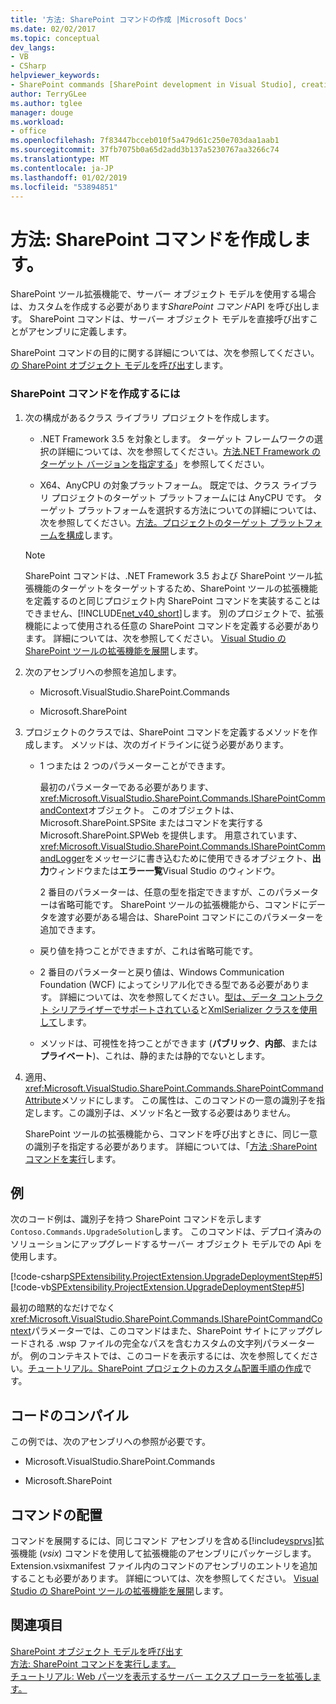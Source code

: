 ```yaml
---
title: '方法: SharePoint コマンドの作成 |Microsoft Docs'
ms.date: 02/02/2017
ms.topic: conceptual
dev_langs:
- VB
- CSharp
helpviewer_keywords:
- SharePoint commands [SharePoint development in Visual Studio], creating
author: TerryGLee
ms.author: tglee
manager: douge
ms.workload:
- office
ms.openlocfilehash: 7f83447bcceb010f5a479d61c250e703daa1aab1
ms.sourcegitcommit: 37fb7075b0a65d2add3b137a5230767aa3266c74
ms.translationtype: MT
ms.contentlocale: ja-JP
ms.lasthandoff: 01/02/2019
ms.locfileid: "53894851"
---
```

# <a name="how-to-create-a-sharepoint-command"></a>方法: SharePoint コマンドを作成します。
  SharePoint ツール拡張機能で、サーバー オブジェクト モデルを使用する場合は、カスタムを作成する必要があります*SharePoint コマンド*API を呼び出します。 SharePoint コマンドは、サーバー オブジェクト モデルを直接呼び出すことがアセンブリに定義します。  
  
 SharePoint コマンドの目的に関する詳細については、次を参照してください。[の SharePoint オブジェクト モデルを呼び出す](../sharepoint/calling-into-the-sharepoint-object-models.md)します。  
  
### <a name="to-create-a-sharepoint-command"></a>SharePoint コマンドを作成するには  
  
1.  次の構成があるクラス ライブラリ プロジェクトを作成します。  
  
    -   .NET Framework 3.5 を対象とします。 ターゲット フレームワークの選択の詳細については、次を参照してください。[方法.NET Framework のターゲット バージョンを指定する](../ide/how-to-target-a-version-of-the-dotnet-framework.md)」を参照してください。  
  
    -   X64、AnyCPU の対象プラットフォーム。 既定では、クラス ライブラリ プロジェクトのターゲット プラットフォームには AnyCPU です。 ターゲット プラットフォームを選択する方法についての詳細については、次を参照してください。[方法。プロジェクトのターゲット プラットフォームを構成](../ide/how-to-configure-projects-to-target-platforms.md)します。  
  
    > [!NOTE]  
    >  SharePoint コマンドは、.NET Framework 3.5 および SharePoint ツール拡張機能のターゲットをターゲットするため、SharePoint ツールの拡張機能を定義するのと同じプロジェクト内 SharePoint コマンドを実装することはできません、[!INCLUDE[net_v40_short](../sharepoint/includes/net-v40-short-md.md)]します。 別のプロジェクトで、拡張機能によって使用される任意の SharePoint コマンドを定義する必要があります。 詳細については、次を参照してください。 [Visual Studio の SharePoint ツールの拡張機能を展開](../sharepoint/deploying-extensions-for-the-sharepoint-tools-in-visual-studio.md)します。  
  
2.  次のアセンブリへの参照を追加します。  
  
    -   Microsoft.VisualStudio.SharePoint.Commands  
  
    -   Microsoft.SharePoint  
  
3.  プロジェクトのクラスでは、SharePoint コマンドを定義するメソッドを作成します。 メソッドは、次のガイドラインに従う必要があります。  
  
    -   1 つまたは 2 つのパラメーターことができます。  
  
         最初のパラメーターである必要があります、<xref:Microsoft.VisualStudio.SharePoint.Commands.ISharePointCommandContext>オブジェクト。 このオブジェクトは、Microsoft.SharePoint.SPSite またはコマンドを実行する Microsoft.SharePoint.SPWeb を提供します。 用意されています、<xref:Microsoft.VisualStudio.SharePoint.Commands.ISharePointCommandLogger>をメッセージに書き込むために使用できるオブジェクト、**出力**ウィンドウまたは**エラー一覧**Visual Studio のウィンドウ。  
  
         2 番目のパラメーターは、任意の型を指定できますが、このパラメーターは省略可能です。 SharePoint ツールの拡張機能から、コマンドにデータを渡す必要がある場合は、SharePoint コマンドにこのパラメーターを追加できます。  
  
    -   戻り値を持つことができますが、これは省略可能です。  
  
    -   2 番目のパラメーターと戻り値は、Windows Communication Foundation (WCF) によってシリアル化できる型である必要があります。 詳細については、次を参照してください。[型は、データ コントラクト シリアライザーでサポートされている](/dotnet/framework/wcf/feature-details/types-supported-by-the-data-contract-serializer)と[XmlSerializer クラスを使用して](/dotnet/framework/wcf/feature-details/using-the-xmlserializer-class)します。  
  
    -   メソッドは、可視性を持つことができます (**パブリック**、**内部**、または**プライベート**)、これは、静的または静的でないとします。  
  
4.  適用、<xref:Microsoft.VisualStudio.SharePoint.Commands.SharePointCommandAttribute>メソッドにします。 この属性は、このコマンドの一意の識別子を指定します。この識別子は、メソッド名と一致する必要はありません。  
  
     SharePoint ツールの拡張機能から、コマンドを呼び出すときに、同じ一意の識別子を指定する必要があります。 詳細については、「[方法 :SharePoint コマンドを実行](../sharepoint/how-to-execute-a-sharepoint-command.md)します。  
  
## <a name="example"></a>例  
 次のコード例は、識別子を持つ SharePoint コマンドを示します`Contoso.Commands.UpgradeSolution`します。 このコマンドは、デプロイ済みのソリューションにアップグレードするサーバー オブジェクト モデルでの Api を使用します。  
  
 [!code-csharp[SPExtensibility.ProjectExtension.UpgradeDeploymentStep#5](../sharepoint/codesnippet/CSharp/UpgradeDeploymentStep/SharePointCommands/Commands.cs#5)]
 [!code-vb[SPExtensibility.ProjectExtension.UpgradeDeploymentStep#5](../sharepoint/codesnippet/VisualBasic/upgradedeploymentstep/sharepointcommands/commands.vb#5)]  
  
 最初の暗黙的なだけでなく<xref:Microsoft.VisualStudio.SharePoint.Commands.ISharePointCommandContext>パラメーターでは、このコマンドはまた、SharePoint サイトにアップグレードされる .wsp ファイルの完全なパスを含むカスタムの文字列パラメーターが。 例のコンテキストでは、このコードを表示するには、次を参照してください。[チュートリアル。SharePoint プロジェクトのカスタム配置手順の作成](../sharepoint/walkthrough-creating-a-custom-deployment-step-for-sharepoint-projects.md)です。  
  
## <a name="compiling-the-code"></a>コードのコンパイル  
 この例では、次のアセンブリへの参照が必要です。  
  
-   Microsoft.VisualStudio.SharePoint.Commands  
  
-   Microsoft.SharePoint  
  
## <a name="deploying-the-command"></a>コマンドの配置  
 コマンドを展開するには、同じコマンド アセンブリを含める[!include[vsprvs](../sharepoint/includes/vsprvs-md.md)]拡張機能 (*vsix*) コマンドを使用して拡張機能のアセンブリにパッケージします。 Extension.vsixmanifest ファイル内のコマンドのアセンブリのエントリを追加することも必要があります。 詳細については、次を参照してください。 [Visual Studio の SharePoint ツールの拡張機能を展開](../sharepoint/deploying-extensions-for-the-sharepoint-tools-in-visual-studio.md)します。  
  
## <a name="see-also"></a>関連項目
 [SharePoint オブジェクト モデルを呼び出す](../sharepoint/calling-into-the-sharepoint-object-models.md)   
 [方法: SharePoint コマンドを実行します。](../sharepoint/how-to-execute-a-sharepoint-command.md)   
 [チュートリアル: Web パーツを表示するサーバー エクスプ ローラーを拡張します。](../sharepoint/walkthrough-extending-server-explorer-to-display-web-parts.md)  
